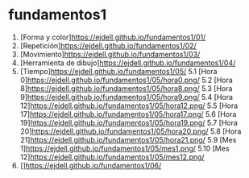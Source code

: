 # fundamentos1
1. [Forma y color]https://ejdell.github.io/fundamentos1/01/
2. [Repetición]https://ejdell.github.io/fundamentos1/02/
3. [Movimiento]https://ejdell.github.io/fundamentos1/03/
4. [Herramienta de dibujo]https://ejdell.github.io/fundamentos1/04/
5. [Tiempo]https://ejdell.github.io/fundamentos1/05/
  5.1 [Hora 0]https://ejdell.github.io/fundamentos1/05/hora0.png/
  5.2 [Hora 8]https://ejdell.github.io/fundamentos1/05/hora8.png/
  5.3 [Hora 9]https://ejdell.github.io/fundamentos1/05/hora9.png/
  5.4 [Hora 12]https://ejdell.github.io/fundamentos1/05/hora12.png/
  5.5 [Hora 17]https://ejdell.github.io/fundamentos1/05/hora17.png/
  5.6 [Hora 19]https://ejdell.github.io/fundamentos1/05/hora19.png/
  5.7 [Hora 20]https://ejdell.github.io/fundamentos1/05/hora20.png/
  5.8 [Hora 21]https://ejdell.github.io/fundamentos1/05/hora21.png/
  5.9 [Mes 1]https://ejdell.github.io/fundamentos1/05/mes1.png/
  5.10 [Mes 12]https://ejdell.github.io/fundamentos1/05/mes12.png/
6. []https://ejdell.github.io/fundamentos1/06/
